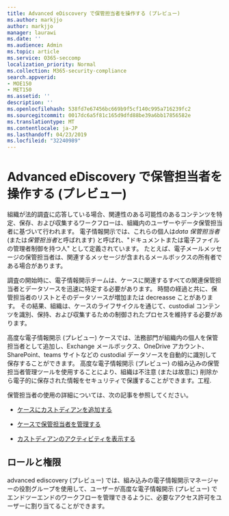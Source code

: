 ```yaml
---
title: Advanced eDiscovery で保管担当者を操作する (プレビュー)
ms.author: markjjo
author: markjjo
manager: laurawi
ms.date: ''
ms.audience: Admin
ms.topic: article
ms.service: O365-seccomp
localization_priority: Normal
ms.collection: M365-security-compliance
search.appverid:
- MOE150
- MET150
ms.assetid: ''
description: ''
ms.openlocfilehash: 538fd7e67456bc669b9f5cf140c995a716239fc2
ms.sourcegitcommit: 0017dc6a5f81c165d9dfd88be39a6bb17856582e
ms.translationtype: MT
ms.contentlocale: ja-JP
ms.lasthandoff: 04/23/2019
ms.locfileid: "32240989"
---
```

# <a name="work-with-custodians-in-advanced-ediscovery-preview"></a>Advanced eDiscovery で保管担当者を操作する (プレビュー)

組織が法的調査に応答している場合、関連性のある可能性のあるコンテンツを特定、保存、および収集するワークフローは、組織内のユーザーやデータ保管担当者に基づいて行われます。 電子情報開示では、これらの個人は*data 保管担当者*(または*保管担当者*と呼ばれます) と呼ばれ、"ドキュメントまたは電子ファイルの管理者制御を持つ人" として定義されています。 たとえば、電子メールメッセージの保管担当者は、関連するメッセージが含まれるメールボックスの所有者である場合があります。  

調査の開始時に、電子情報開示チームは、ケースに関連するすべての関連保管担当者とデータソースを迅速に特定する必要があります。 時間の経過と共に、保管担当者のリストとそのデータソースが増加または decreasse ことがあります。 その結果、組織は、ケースのライフサイクルを通じて、custodial コンテンツを識別、保持、および収集するための制御されたプロセスを維持する必要があります。

高度な電子情報開示 (プレビュー) ケースでは、法務部門が組織内の個人を保管担当者として追加し、Exchange メールボックス、OneDrive アカウント、SharePoint、teams サイトなどの custodial データソースを自動的に識別して保存することができます。 高度な電子情報開示 (プレビュー) の組み込みの保管担当者管理ツールを使用することにより、組織は不注意 (または故意に) 削除から電子的に保存された情報をセキュリティで保護することができます。工程. 

保管担当者の使用の詳細については、次の記事を参照してください。 

- [ケースにカストディアンを追加する](add-custodians-to-case.md)

- [ケースで保管担当者を管理する](manage-new-custodians.md)

- [カストディアンのアクティビティを表示する](view-custodian-activity.md)

## <a name="roles-and-permissions"></a>ロールと権限

advanced ediscovery (プレビュー) では、組み込みの電子情報開示マネージャーの役割グループを使用して、ユーザーが高度な電子情報開示 (プレビュー) でエンドツーエンドのワークフローを管理できるように、必要なアクセス許可をユーザーに割り当てることができます。
